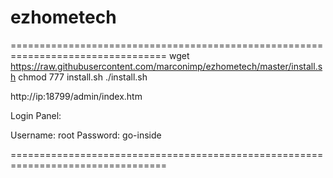 # ezhometech
=================================================================================
wget https://raw.githubusercontent.com/marconimp/ezhometech/master/install.sh
chmod 777 install.sh
./install.sh

http://ip:18799/admin/index.htm

Login Panel:

Username: root
Password: go-inside

=================================================================================
